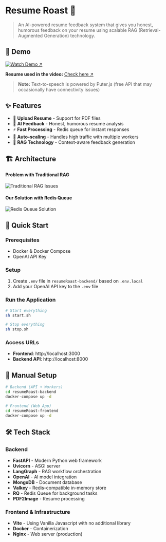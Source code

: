 # Resume Roast 🍖

> An AI-powered resume feedback system that gives you honest, humorous feedback on your resume using scalable RAG (Retrieval-Augmented Generation) technology.

## 🎥 Demo

[![Watch Demo ↗](https://ik.imagekit.io/5wegcvcxp/Resume-ResumeRoast/ResumeRoast-Thumbnail.png?updatedAt=1757272540003)](https://ik.imagekit.io/5wegcvcxp/Resume-ResumeRoast/ResumeRoast-DemoVideo.mov/ik-video.mp4?updatedAt=1757271720473)

**Resume used in the video:** [Check here ↗](https://drive.google.com/file/d/1_jqvRGyrVAbpvjsjW9YJ2wFI6kYQZPtU/view?usp=sharing)

> **Note:** Text-to-speech is powered by Puter.js (free API that may occasionally have connectivity issues)

## ✨ Features

- 📄 **Upload Resume** - Support for PDF files
- 🤖 **AI Feedback** - Honest, humorous resume analysis
- ⚡ **Fast Processing** - Redis queue for instant responses
- 🔄 **Auto-scaling** - Handles high traffic with multiple workers
- 🎯 **RAG Technology** - Context-aware feedback generation

## 🏗️ Architecture

#### Problem with Traditional RAG

![Traditional RAG Issues](https://ik.imagekit.io/5wegcvcxp/Resume-ResumeRoast/Problem.png?updatedAt=1757268603074)

#### Our Solution with Redis Queue

![Redis Queue Solution](https://ik.imagekit.io/5wegcvcxp/Resume-ResumeRoast/Solution.png?updatedAt=1757268602820)

## 🚀 Quick Start

### Prerequisites

- Docker & Docker Compose
- OpenAI API Key

### Setup

1. Create `.env` file in `resumeRoast-backend/` based on `.env.local`
2. Add your OpenAI API key to the `.env` file

### Run the Application

```bash
# Start everything
sh start.sh

# Stop everything
sh stop.sh
```

### Access URLs

- **Frontend**: http://localhost:3000
- **Backend API**: http://localhost:8000

## 🔧 Manual Setup

```bash
# Backend (API + Workers)
cd resumeRoast-backend
docker-compose up -d

# Frontend (Web App)
cd resumeRoast-frontend
docker-compose up -d
```

## 🛠️ Tech Stack

### Backend

- **FastAPI** - Modern Python web framework
- **Uvicorn** - ASGI server
- **LangGraph** - RAG workflow orchestration
- **OpenAI** - AI model integration
- **MongoDB** - Document database
- **Valkey** - Redis-compatible in-memory store
- **RQ** - Redis Queue for background tasks
- **PDF2Image** - Resume processing

### Frontend & Infrastructure

- **Vite** - Using Vanilla Javascript with no additional library
- **Docker** - Containerization
- **Nginx** - Web server (production)
